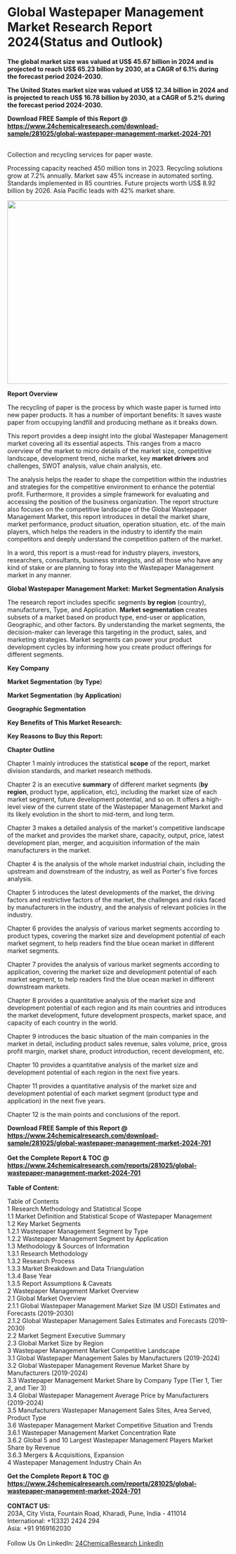 <h1>Global Wastepaper Management Market Research Report 2024(Status and Outlook)</h1><p><strong>The global market size was valued at US$ 45.67 billion in 2024 and is projected to reach US$ 65.23 billion by 2030, at a CAGR of 6.1% during the forecast period 2024-2030.</strong></p><p>
</p><p><strong>The United States market size was valued at US$ 12.34 billion in 2024 and is projected to reach US$ 16.78 billion by 2030, at a CAGR of 5.2% during the forecast period 2024-2030.</strong></p><div><b>Download FREE Sample of this Report @ 
            <a href="https://www.24chemicalresearch.com/download-sample/281025/global-wastepaper-management-market-2024-701">
            https://www.24chemicalresearch.com/download-sample/281025/global-wastepaper-management-market-2024-701</a></b></div><br><p>
</p><p>Collection and recycling services for paper waste.</p><p>
</p><p>Processing capacity reached 450 million tons in 2023. Recycling solutions grow at 7.2% annually. Market saw 45% increase in automated sorting. Standards implemented in 85 countries. Future projects worth US$ 8.92 billion by 2026. Asia Pacific leads with 42% market share.</p><p>
</p><p><img alt="" src="https://24chemicalresearch.com/assets/report-images/GlobalWastepaperManagementMarkett.png" style="height:418px; width:731px"></p><p>
</p><p><strong>Report Overview</strong></p><p>
</p><p></p><p>
</p><p>The recycling of paper is the process by which waste paper is turned into new paper products. It has a number of important benefits: It saves waste paper from occupying landfill and producing methane as it breaks down.</p><p>
</p><p>This report provides a deep insight into the global Wastepaper Management market covering all its essential aspects. This ranges from a macro overview of the market to micro details of the market size, competitive landscape, development trend, niche market, key <strong>market drivers</strong> and challenges, SWOT analysis, value chain analysis, etc.</p><p>
</p><p>The analysis helps the reader to shape the competition within the industries and strategies for the competitive environment to enhance the potential profit. Furthermore, it provides a simple framework for evaluating and accessing the position of the business organization. The report structure also focuses on the competitive landscape of the Global Wastepaper Management Market, this report introduces in detail the market share, market performance, product situation, operation situation, etc. of the main players, which helps the readers in the industry to identify the main competitors and deeply understand the competition pattern of the market.</p><p>
</p><p>In a word, this report is a must-read for industry players, investors, researchers, consultants, business strategists, and all those who have any kind of stake or are planning to foray into the Wastepaper Management market in any manner.</p><p>
</p><p><strong>Global Wastepaper Management Market: Market Segmentation Analysis</strong></p><p>
</p><p>The research report includes specific segments <strong>by region</strong> (country), manufacturers, Type, and Application. <strong>Market segmentation</strong> creates subsets of a market based on product type, end-user or application, Geographic, and other factors. By understanding the market segments, the decision-maker can leverage this targeting in the product, sales, and marketing strategies. Market segments can power your product development cycles by informing how you create product offerings for different segments.</p><p>
</p><p><strong>Key Company</strong></p><p>
</p><p>
</p><p><strong>Market Segmentation</strong> (<strong>by Type</strong>)</p><p>
</p><p>
</p><p><strong>Market Segmentation</strong> (<strong>by Application</strong>)</p><p>
</p><p>
</p><p><strong>Geographic Segmentation</strong></p><p>
</p><p>
</p><p><strong>Key Benefits of This Market Research:</strong></p><p>
</p><p>
</p><p><strong>Key Reasons to Buy this Report:</strong></p><p>
</p><p>
</p><p><strong>Chapter Outline</strong></p><p>
</p><p>Chapter 1 mainly introduces the statistical <strong>scope</strong> of the report, market division standards, and market research methods.</p><p>
</p><p>Chapter 2 is an executive <strong>summary</strong> of different market segments (<strong>by region</strong>, product type, application, etc), including the market size of each market segment, future development potential, and so on. It offers a high-level view of the current state of the Wastepaper Management Market and its likely evolution in the short to mid-term, and long term.</p><p>
</p><p>Chapter 3 makes a detailed analysis of the market's competitive landscape of the market and provides the market share, capacity, output, price, latest development plan, merger, and acquisition information of the main manufacturers in the market.</p><p>
</p><p>Chapter 4 is the analysis of the whole market industrial chain, including the upstream and downstream of the industry, as well as Porter's five forces analysis.</p><p>
</p><p>Chapter 5 introduces the latest developments of the market, the driving factors and restrictive factors of the market, the challenges and risks faced by manufacturers in the industry, and the analysis of relevant policies in the industry.</p><p>
</p><p>Chapter 6 provides the analysis of various market segments according to product types, covering the market size and development potential of each market segment, to help readers find the blue ocean market in different market segments.</p><p>
</p><p>Chapter 7 provides the analysis of various market segments according to application, covering the market size and development potential of each market segment, to help readers find the blue ocean market in different downstream markets.</p><p>
</p><p>Chapter 8 provides a quantitative analysis of the market size and development potential of each region and its main countries and introduces the market development, future development prospects, market space, and capacity of each country in the world.</p><p>
</p><p>Chapter 9 introduces the basic situation of the main companies in the market in detail, including product sales revenue, sales volume, price, gross profit margin, market share, product introduction, recent development, etc.</p><p>
</p><p>Chapter 10 provides a quantitative analysis of the market size and development potential of each region in the next five years.</p><p>
</p><p>Chapter 11 provides a quantitative analysis of the market size and development potential of each market segment (product type and application) in the next five years.</p><p>
</p><p>Chapter 12 is the main points and conclusions of the report.</p><div><b>Download FREE Sample of this Report @ 
            <a href="https://www.24chemicalresearch.com/download-sample/281025/global-wastepaper-management-market-2024-701">
            https://www.24chemicalresearch.com/download-sample/281025/global-wastepaper-management-market-2024-701</a></b></div><br><div><b>Get the Complete Report & TOC @ 
            <a href="https://www.24chemicalresearch.com/reports/281025/global-wastepaper-management-market-2024-701">
            https://www.24chemicalresearch.com/reports/281025/global-wastepaper-management-market-2024-701</a></b></div><br>
            <b>Table of Content:</b><p>Table of Contents<br />
 1 Research Methodology and Statistical Scope<br />
 1.1 Market Definition and Statistical Scope of Wastepaper Management<br />
 1.2 Key Market Segments<br />
 1.2.1 Wastepaper Management Segment by Type<br />
 1.2.2 Wastepaper Management Segment by Application<br />
 1.3 Methodology & Sources of Information<br />
 1.3.1 Research Methodology<br />
 1.3.2 Research Process<br />
 1.3.3 Market Breakdown and Data Triangulation<br />
 1.3.4 Base Year<br />
 1.3.5 Report Assumptions & Caveats<br />
 2 Wastepaper Management Market Overview<br />
 2.1 Global Market Overview<br />
 2.1.1 Global Wastepaper Management Market Size (M USD) Estimates and Forecasts (2019-2030)<br />
 2.1.2 Global Wastepaper Management Sales Estimates and Forecasts (2019-2030)<br />
 2.2 Market Segment Executive Summary<br />
 2.3 Global Market Size by Region<br />
 3 Wastepaper Management Market Competitive Landscape<br />
 3.1 Global Wastepaper Management Sales by Manufacturers (2019-2024)<br />
 3.2 Global Wastepaper Management Revenue Market Share by Manufacturers (2019-2024)<br />
 3.3 Wastepaper Management Market Share by Company Type (Tier 1, Tier 2, and Tier 3)<br />
 3.4 Global Wastepaper Management Average Price by Manufacturers (2019-2024)<br />
 3.5 Manufacturers Wastepaper Management Sales Sites, Area Served, Product Type<br />
 3.6 Wastepaper Management Market Competitive Situation and Trends<br />
 3.6.1 Wastepaper Management Market Concentration Rate<br />
 3.6.2 Global 5 and 10 Largest Wastepaper Management Players Market Share by Revenue<br />
 3.6.3 Mergers & Acquisitions, Expansion<br />
 4 Wastepaper Management Industry Chain An</p><div><b>Get the Complete Report & TOC @ 
            <a href="https://www.24chemicalresearch.com/reports/281025/global-wastepaper-management-market-2024-701">
            https://www.24chemicalresearch.com/reports/281025/global-wastepaper-management-market-2024-701</a></b></div><br><b>CONTACT US:</b><br>
            203A, City Vista, Fountain Road, Kharadi, Pune, India - 411014<br>
            International: +1(332) 2424 294<br>
            Asia: +91 9169162030 <br><br>
            Follow Us On LinkedIn: <a href="https://www.linkedin.com/company/24chemicalresearch/">24ChemicalResearch LinkedIn</a>